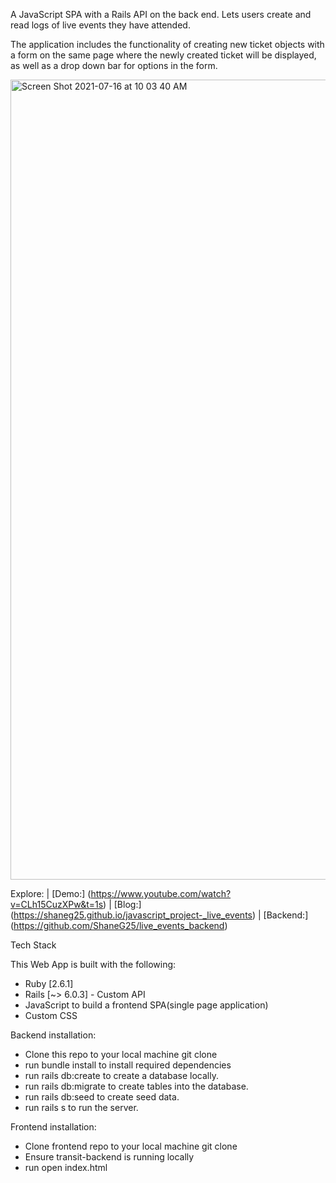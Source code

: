 A JavaScript SPA with a Rails API on the back end. Lets users create and read logs of live events they have attended.

The application includes the functionality of creating new ticket objects with a form on the same page where the newly created ticket will be displayed, 
as well as a drop down bar for options in the form.

<img width="1280" alt="Screen Shot 2021-07-16 at 10 03 40 AM" src="https://user-images.githubusercontent.com/59372986/125979195-658becbc-3312-4771-875e-324b75455319.png">

Explore: | [Demo:] (https://www.youtube.com/watch?v=CLh15CuzXPw&t=1s) | [Blog:] (https://shaneg25.github.io/javascript_project-_live_events) |
[Backend:] (https://github.com/ShaneG25/live_events_backend) 

Tech Stack

This Web App is built with the following:

- Ruby [2.6.1]
- Rails [~> 6.0.3] - Custom API
- JavaScript to build a frontend SPA(single page application)
- Custom CSS

Backend installation:

- Clone this repo to your local machine git clone <this-repo-url>
- run bundle install to install required dependencies
- run rails db:create to create a database locally.
- run rails db:migrate to create tables into the database.
- run rails db:seed to create seed data.
- run rails s to run the server.

Frontend installation:

- Clone frontend repo to your local machine git clone <frontend-repo-url>
- Ensure transit-backend is running locally 
- run open index.html
